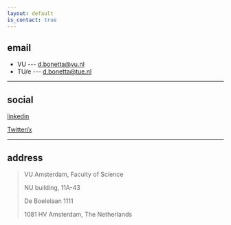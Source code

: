```yaml
---
layout: default
is_contact: true
---
```


## email

* VU --- [d.bonetta@vu.nl](mailto:d.bonetta@vu.nl)
* TU/e --- [d.bonetta@tue.nl](mailto:d.bonetta@tue.nl)

---

## social

[linkedin](https://www.linkedin.com/in/daniele-bonetta-2478333)

[Twitter/x](https://twitter.com/eleinadani)


---

## address

> VU Amsterdam, Faculty of Science
>
> NU building, 11A-43
>
> De Boelelaan 1111
>
> 1081 HV Amsterdam, The Netherlands

